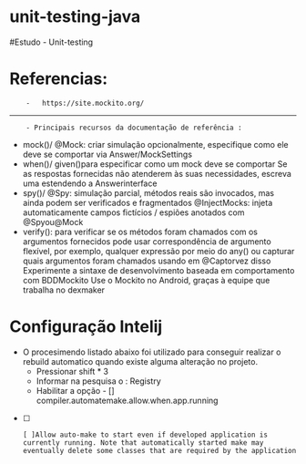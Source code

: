 # unit-testing-java
#Estudo  -   Unit-testing


#	Referencias:
		-	https://site.mockito.org/
-	-	-
		- Principais recursos da documentação de referência :

-	mock()/ @Mock: criar simulação
opcionalmente, especifique como ele deve se comportar via Answer/MockSettings
-	when()/ given()para especificar como um mock deve se comportar
Se as respostas fornecidas não atenderem às suas necessidades, escreva uma estendendo a Answerinterface
-	spy()/ @Spy: simulação parcial, métodos reais são invocados, mas ainda podem ser verificados e fragmentados
@InjectMocks: injeta automaticamente campos fictícios / espiões anotados com @Spyou@Mock
-	verify(): para verificar se os métodos foram chamados com os argumentos fornecidos
pode usar correspondência de argumento flexível, por exemplo, qualquer expressão por meio do any()
ou capturar quais argumentos foram chamados usando em @Captorvez disso
Experimente a sintaxe de desenvolvimento baseada em comportamento com BDDMockito
Use o Mockito no Android, graças à equipe que trabalha no dexmaker


# 	Configuração Intelij  
- O procesimendo listado abaixo foi utilizado para conseguir realizar o rebuild automatico quando existe alguma alteração no projeto.
	- Pressionar shift * 3 
	-	Informar na pesquisa o : Registry
	-	Habilitar a opção -	[]	compiler.automatemake.allow.when.app.running	
-	[ ]		[ ]Allow auto-make to start even if developed application is currently running. Note that automatically started make may eventually delete some classes that are required by the application	
